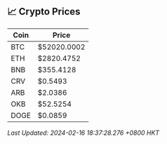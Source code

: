 ## 📈 Crypto Prices

| Coin | Price |
| ---- | ----- |
| BTC | $52020.0002 |
| ETH | $2820.4752 |
| BNB | $355.4128 |
| CRV | $0.5493 |
| ARB | $2.0386 |
| OKB | $52.5254 |
| DOGE | $0.0859 |

_Last Updated: 2024-02-16 18:37:28.276 +0800 HKT_